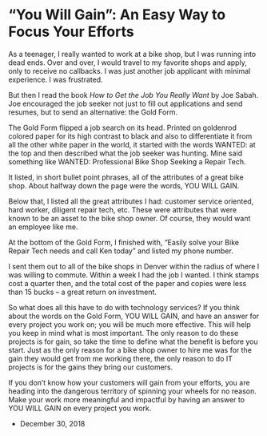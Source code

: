 “You Will Gain”: An Easy Way to Focus Your Efforts
==================================================

As a teenager, I really wanted to work at a bike shop, but I was running into dead ends. Over and over, I would travel to my favorite shops and apply, only to receive no callbacks. I was just another job applicant with minimal experience. I was frustrated.

But then I read the book _How to Get the Job You Really Want_ by Joe Sabah. Joe encouraged the job seeker not just to fill out applications and send resumes, but to send an alternative: the Gold Form.

The Gold Form flipped a job search on its head. Printed on goldenrod colored paper for its high contrast to black and also to differentiate it from all the other white paper in the world, it started with the words WANTED: at the top and then described what the job seeker was hunting. Mine said something like WANTED: Professional Bike Shop Seeking a Repair Tech.

It listed, in short bullet point phrases, all of the attributes of a great bike shop. About halfway down the page were the words, YOU WILL GAIN.

Below that, I listed all the great attributes I had: customer service oriented, hard worker, diligent repair tech, etc. These were attributes that were known to be an asset to the bike shop owner. Of course, they would want an employee like me.

At the bottom of the Gold Form, I finished with, “Easily solve your Bike Repair Tech needs and call Ken today” and listed my phone number.

I sent them out to all of the bike shops in Denver within the radius of where I was willing to commute. Within a week I had the job I wanted. I think stamps cost a quarter then, and the total cost of the paper and copies were less than 15 bucks – a great return on investment.

So what does all this have to do with technology services? If you think about the words on the Gold Form, YOU WILL GAIN, and have an answer for every project you work on; you will be much more effective. This will help you keep in mind what is most important. The only reason to do these projects is for gain, so take the time to define what the benefit is before you start. Just as the only reason for a bike shop owner to hire me was for the gain they would get from me working there, the only reason to do IT projects is for the gains they bring our customers.

If you don’t know how your customers will gain from your efforts, you are heading into the dangerous territory of spinning your wheels for no reason. Make your work more meaningful and impactful by having an answer to YOU WILL GAIN on every project you work.

*   December 30, 2018